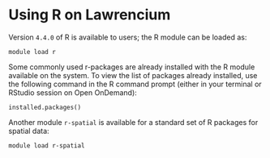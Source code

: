 # Using R on Lawrencium

Version `4.4.0` of R is available to users; the R module can be loaded as:

```
module load r

```

Some commonly used r-packages are already installed with the R module available on the system. To view the list of packages already installed, use the following command in the R command prompt (either in your terminal or RStudio session on Open OnDemand):

```
installed.packages()

```

Another module `r-spatial` is available for a standard set of R packages for spatial data:

```
module load r-spatial

```
